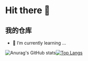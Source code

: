 # Hit there 👋
## 我的仓库
- 🌱 I’m currently learning ...

![Anurag's GitHub stats](https://github-readme-stats.vercel.app/api?username=gcusms&show_icons=true&theme=onedark)[![Top Langs](https://github-readme-stats.vercel.app/api/top-langs/?username=gcusms)](https://github.com/gcusms/github-readme-stats)
<!--
**gcusms/gcusms** is a ✨ _special_ ✨ repository because its `README.md` (this file) appears on your GitHub profile.
欢迎来到我的世界
Here are some ideas to get you started:

- 🔭 I’m currently working on ...

- 👯 I’m looking to collaborate on ...
- 🤔 I’m looking for help with ...
- 💬 Ask me about ...
- 📫 How to reach me: ...
- 😄 Pronouns: ...
- ⚡ Fun fact: ...
-->

